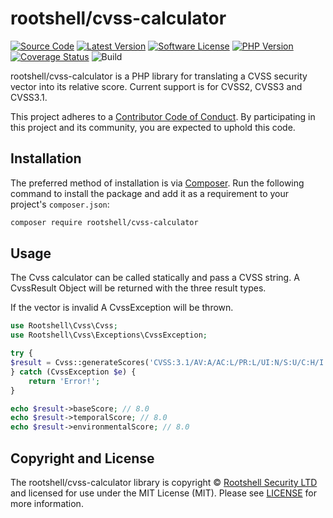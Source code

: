 # rootshell/cvss-calculator

[![Source Code][badge-source]][source]
[![Latest Version][badge-release]][release]
[![Software License][badge-license]][license]
[![PHP Version][badge-php]][php]
[![Coverage Status][badge-coverage]][coverage]
![Build][badge-build]

rootshell/cvss-calculator is a PHP library for translating a CVSS security vector into its relative score. Current support is for CVSS2, CVSS3 and CVSS3.1.

This project adheres to a [Contributor Code of Conduct][conduct]. By
participating in this project and its community, you are expected to uphold this
code.

## Installation

The preferred method of installation is via [Composer][]. Run the following
command to install the package and add it as a requirement to your project's
`composer.json`:

```bash
composer require rootshell/cvss-calculator
```

## Usage

The Cvss calculator can be called statically and pass a CVSS string. A CvssResult Object will be returned with the three result types. 

If the vector is invalid A CvssException will be thrown. 

```php
use Rootshell\Cvss\Cvss;
use Rootshell\Cvss\Exceptions\CvssException;

try {
$result = Cvss::generateScores('CVSS:3.1/AV:A/AC:L/PR:L/UI:N/S:U/C:H/I:H/A:H');
} catch (CvssException $e) {
    return 'Error!';
}

echo $result->baseScore; // 8.0
echo $result->temporalScore; // 8.0
echo $result->environmentalScore; // 8.0
```




## Copyright and License

The rootshell/cvss-calculator library is copyright © [Rootshell Security LTD](https://www.rootshellsecurity.net/) and
licensed for use under the MIT License (MIT). Please see [LICENSE][] for more
information.

[badge-source]: https://img.shields.io/badge/source-rootshell/cvss--calculator-blue.svg?style=flat-square
[badge-release]: https://img.shields.io/packagist/v/rootshell/cvss-calculator.svg?style=flat-square&label=release
[badge-license]: https://img.shields.io/packagist/l/rootshell/cvss-calculator.svg?style=flat-square
[badge-php]: https://img.shields.io/packagist/php-v/rootshell/cvss-calculator.svg?style=flat-square
[badge-coverage]: https://coveralls.io/repos/github/Rootshell-Security/cvss-calculator/badge.svg?branch=master
[badge-build]: https://github.com/Rootshell-Security/cvss-calculator/workflows/Build/badge.svg?branch=master

[source]: https://github.com/Rootshell-Security/cvss-calculator
[release]: https://packagist.org/packages/rootshell/cvss-calculator
[php]: https://php.net
[composer]: http://getcomposer.org/
[conduct]: https://github.com/Rootshell-Security/cvss-calculator/blob/master/.github/CODE_OF_CONDUCT.md
[license]: https://github.com/Rootshell-Security/cvss-calculator/blob/master/LICENSE
[coverage]: https://coveralls.io/github/Rootshell-Security/cvss-calculator?branch=master